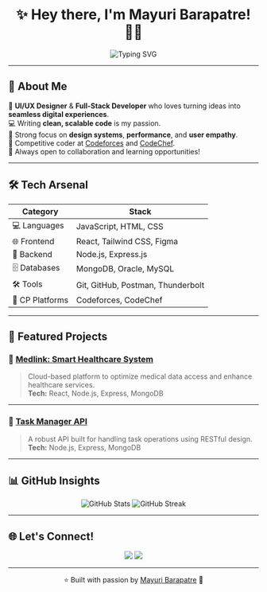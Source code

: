 <h1 align="center">✨ Hey there, I'm Mayuri Barapatre! 👩‍💻</h1>

<p align="center">
  <img src="https://readme-typing-svg.demolab.com?font=Fira+Code&weight=500&size=20&duration=3000&pause=200&color=FF61C7&center=true&vCenter=true&width=600&lines=UI%2FUX+Designer+%7C+Full-Stack+Developer;Competitive+Programmer+%7C+Loves+Crafting+Digital+Experiences;Let's+Build+Something+Awesome+Together!+%F0%9F%92%A1" alt="Typing SVG" />
</p>

---

## 💫 About Me

🎨 **UI/UX Designer** & **Full-Stack Developer** who loves turning ideas into **seamless digital experiences**.  
💻 Writing **clean, scalable code** is my passion.  
🚀 Strong focus on **design systems**, **performance**, and **user empathy**.  
🏁 Competitive coder at [Codeforces](https://codeforces.com/) and [CodeChef](https://www.codechef.com/).  
🤝 Always open to collaboration and learning opportunities!

---

## 🛠️ Tech Arsenal

| **Category** | **Stack** |
|--------------|-----------|
| 💻 Languages | JavaScript, HTML, CSS |
| 🌐 Frontend | React, Tailwind CSS, Figma |
| 🧠 Backend | Node.js, Express.js |
| 🗄️ Databases | MongoDB, Oracle, MySQL |
| 🛠️ Tools | Git, GitHub, Postman, Thunderbolt |
| 🤺 CP Platforms | Codeforces, CodeChef |

---

## 🚀 Featured Projects

### 🔹 [Medlink: Smart Healthcare System](https://medlinkv2.vercel.app/)
> Cloud-based platform to optimize medical data access and enhance healthcare services.  
**Tech:** React, Node.js, Express, MongoDB  

---

### 🔹 [Task Manager API](https://github.com/yourusername/task-manager)
> A robust API built for handling task operations using RESTful design.  
**Tech:** Node.js, Express, MongoDB  

---

## 📊 GitHub Insights

<p align="center">
  <img src="https://github-readme-stats.vercel.app/api?username=mayuri06b&show_icons=true&theme=tokyonight" alt="GitHub Stats" />
  <img src="https://github-readme-streak-stats.herokuapp.com/?user=mayuri06b&theme=tokyonight" alt="GitHub Streak" />
</p>

---

## 🌐 Let's Connect!

<p align="center">
  <a href="https://www.linkedin.com/in/mayuri06b/"><img src="https://img.shields.io/badge/LinkedIn-%230A66C2.svg?style=for-the-badge&logo=linkedin&logoColor=white" /></a>
  <a href="https://github.com/mayuri06b"><img src="https://img.shields.io/badge/GitHub-%23171515.svg?style=for-the-badge&logo=github&logoColor=white" /></a>
</p>

---

<p align="center">⭐️ Built with passion by <a href="https://github.com/mayuri06b">Mayuri Barapatre</a> 💙</p>
